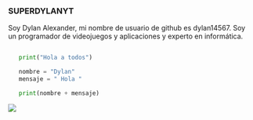 ### SUPERDYLANYT

Soy Dylan Alexander, mi nombre de usuario de github es dylan14567. Soy un programador de videojuegos y aplicaciones y experto en informática.

```python

   print("Hola a todos")

   nombre = "Dylan"
   mensaje = " Hola "

   print(nombre + mensaje)

```

<img src="https://github-readme-stats.vercel.app/api?username=dylan14567">
